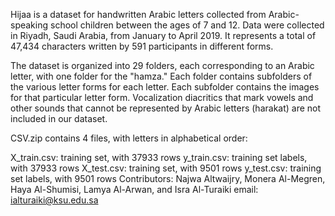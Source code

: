 Hijaa is a dataset for handwritten Arabic letters collected from Arabic-speaking school children between the ages of 7 and 12. Data were collected in Riyadh, Saudi Arabia, from January to April 2019. It represents a total of 47,434 characters written by 591 participants in different forms.

The dataset is organized into 29 folders, each corresponding to an Arabic letter, with one folder for the "hamza." Each folder contains subfolders of the various letter forms for each letter. Each subfolder contains the images for that particular letter form. Vocalization diacritics that mark vowels and other sounds that cannot be represented by Arabic letters (harakat) are not included in our dataset.

CSV.zip contains 4 files, with letters in alphabetical order:

X_train.csv: training set, with 37933 rows
y_train.csv: training set labels, with 37933 rows
X_test.csv: training set, with 9501 rows
y_test.csv: training set labels, with 9501 rows
Contributors: Najwa Altwaijry, Monera Al-Megren, Haya Al-Shumisi, Lamya Al-Arwan, and Isra Al-Turaiki email: ialturaiki@ksu.edu.sa
